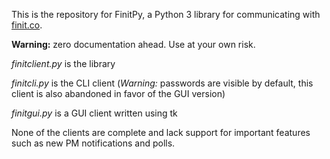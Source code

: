 This is the repository for FinitPy, a Python 3 library for communicating with [finit.co](https://finit.co).

**Warning:** zero documentation ahead. Use at your own risk.

*finitclient.py* is the library

*finitcli.py* is the CLI client (*Warning:* passwords are visible by default, this client is also abandoned in favor of the GUI version)

*finitgui.py* is a GUI client written using tk

None of the clients are complete and lack support for important features such as new PM notifications and polls.